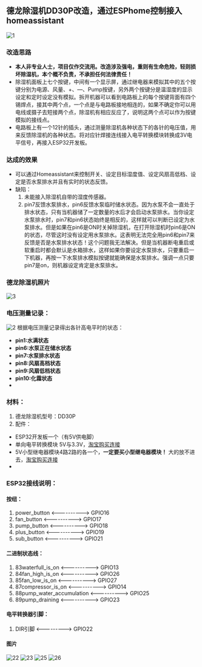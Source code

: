 ## 德龙除湿机DD30P改造，通过ESPhome控制接入homeassistant
![1](https://github.com/Griddz/delong-dehumidification-hz/blob/main/%E6%88%AA%E5%B1%8F2024-06-14%2014.07.28.png)
### 改造思路
- **本人非专业人士，项目仅作交流用。改造涉及强电，重则有生命危险，轻则损坏除湿机，本个概不负责，不承担任何法律责任！**
- 除湿机面板上七个按键，中间有一个显示屏，通过继电器来模拟其中的五个按键分别为电源、风量、+、—、Pump按键，另外两个按键分是温湿度的显示设定和定时设定没有模拟。拆开机器可以看到电路板上的每个按键背面有四个锡焊点，接其中两个点，一个点是与电路板接地相连的，如果不确定你可以用电线或摄子去短接两个点，除湿机有相应反应了，说明这两个点可以作为按键模拟的接线点。
- 电路板上有一个12针的插头，通过测量除湿机各种状态下的各针的电压值，用来反馈除湿机的各种状态。将对应针焊接连线接入电平转换模块转换成3V电平信号，再接入ESP32开发板。
### 达成的效果
- 可以通过Homeassistant来控制开关、设定目标湿度值、设定风扇高低档、设定是否水泵排水并且有实时的状态反馈。
- 缺陷：
   1. 未能接入除湿机自带的湿度传感器。
   2. pin7反馈水泵排水，pin6反馈水泵临时储水状态。因为水泵不会一直处于排水状态，只有当机器储了一定数量的水后才会启动水泵排水。当你设定水泵排水时，pin7和pin6状态始终是相反的，这样就可以判断已设定为水泵排水。但是如果在pin6是ON时关掉除湿机，在打开除湿机时pin6是ON的状态，尽管这时没有设定用水泵排水。这表明无法完全用pin6和pin7来反馈是否是水泵排水状态！这个问题我无法解决。但是当机器断电重启或软重启时都会默认是水箱排水，这样如果你要设定水泵排水，只要重启一下机器，再按一下水泵排水模拟按键就能确保是水泵排水。强调一点只要pin7是on，则机器设定肯定是水泵排水。

### 德龙除湿机照片
![3](https://github.com/Griddz/delong-dehumidification-hz/blob/68925bcedc6171949328a0cf1243ec6983e5d9fe/image/IMG_1312%20%E5%A4%A7.png)
### 电压测量记录：
![2](https://github.com/Griddz/delong-dehumidification-hz/blob/ccd5cdc13bc65598f94d9fe02108713f1a27075d/image/12pin%E6%8F%92%E5%A4%B4%E7%94%B5%E5%8E%8B%E6%B5%8B%E9%87%8F%E8%AE%B0%E5%BD%95.png)
根据电压测量记录得出各针高电平时的状态：
- **pin1:水满状态**
- **pin6:水泵正在储水状态**
- **pin7:水泵排水状态**
- **pin8:风扇高档状态**
- **pin9:风扇低档状态**
- **pin10:化霜状态**
- 
### 材料：
1. 德龙除湿机型号：DD30P
2. 配件：
- ESP32开发板一个（有5V供电脚）
- 单向电平转换模块 5V与3.3V，[淘宝购买连接](https://detail.tmall.com/item.htm?id=41275922276&spm=a1z09.2.0.0.779e2e8dqbkCIT&_u=e3u5cah0a0d)
- 5V小型继电器模块4路2路的各一个，**一定要买小型继电器模块！** 大的放不进去，[淘宝购买连接](https://item.taobao.com/item.htm?spm=a1z09.2.0.0.779e2e8dqbkCIT&id=714450413157&_u=e3u5cah110d)
-  
### ESP32接线说明：
#### 按纽：
1. power_button <----------> GPIO16
2. fan_button   <----------> GPIO17
3. pump_button  <----------> GPIO18
4. plus_button  <----------> GPIO19
4. sub_button   <----------> GPIO21
#### 二进制状态线：
1. 83waterfull_is_on <----------> GPIO13
2. 84fan_high_is_on  <----------> GPIO26
3. 85fan_low_is_on   <----------> GPIO27
4. 87compressor_is_on <----------> GPIO14
5. 88pump_water_accumulation <----------> GPIO25
6. 89pump_draining <----------> GPIO23
#### 电平转换器引脚：
1. DIR引脚 <---------> GPIO22
#### 图片
![22](https://github.com/Griddz/delong-dehumidification-hz/blob/ccd5cdc13bc65598f94d9fe02108713f1a27075d/image/22-total.jpg)
![23](https://github.com/Griddz/delong-dehumidification-hz/blob/ccd5cdc13bc65598f94d9fe02108713f1a27075d/image/23-12pin.jpg)
![25](https://github.com/Griddz/delong-dehumidification-hz/blob/ccd5cdc13bc65598f94d9fe02108713f1a27075d/image/25-pcb.jpg)
![26](https://github.com/Griddz/delong-dehumidification-hz/blob/ccd5cdc13bc65598f94d9fe02108713f1a27075d/image/26-solderline.jpg)
